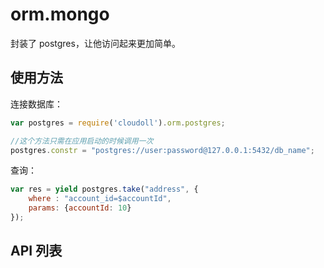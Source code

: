 # orm.mongo

封装了 postgres，让他访问起来更加简单。


## 使用方法

连接数据库：

```javascript
var postgres = require('cloudoll').orm.postgres;

//这个方法只需在应用启动的时候调用一次
postgres.constr = "postgres://user:password@127.0.0.1:5432/db_name";
```

查询：

```javascript
var res = yield postgres.take("address", {
    where : "account_id=$accountId",
    params: {accountId: 10}
});

```

## API 列表

